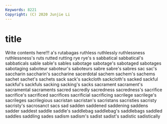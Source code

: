 ```yaml
---
Keywords: 8221
Copyright: (C) 2020 Junjie Li
---
```


# title

Write contents here!!!
a's 
rutabagas 
ruthless 
ruthlessly 
ruthlessness 
ruthlessness's 
ruts
rutted 
rutting 
rye 
rye's 
s 
sabbatical 
sabbatical's 
sabbaticals 
sable 
sable's
sables 
sabotage 
sabotage's 
sabotaged 
sabotages 
sabotaging 
saboteur 
saboteur's 
saboteurs 
sabre
sabre's 
sabres 
sac 
sac's 
saccharin 
saccharin's 
saccharine 
sacerdotal 
sachem 
sachem's
sachems 
sachet 
sachet's 
sachets 
sack 
sack's 
sackcloth 
sackcloth's 
sacked 
sackful
sackful's 
sackfuls 
sacking 
sacking's 
sacks 
sacrament 
sacrament's 
sacramental 
sacraments 
sacred
sacredly 
sacredness 
sacredness's 
sacrifice 
sacrifice's 
sacrificed 
sacrifices 
sacrificial 
sacrificing 
sacrilege
sacrilege's 
sacrileges 
sacrilegious 
sacristan 
sacristan's 
sacristans 
sacristies 
sacristy 
sacristy's 
sacrosanct
sacs 
sad 
sadden 
saddened 
saddening 
saddens 
sadder 
saddest 
saddle 
saddle's
saddlebag 
saddlebag's 
saddlebags 
saddled 
saddles 
saddling 
sades 
sadism 
sadism's 
sadist
sadist's 
sadistic 
sadistically 
